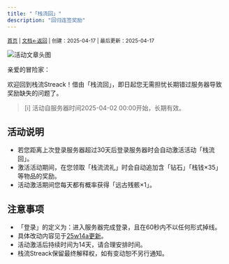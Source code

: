 ```yaml
---
title: "「栈流回」"
description: "回归连签奖励"
---
```

<small id="old_menu"><a href="/Streack/">首页</a> | <a href="/Streack/doc/">文档</a></small><small><a href="../">←返回</a> |
 创建：2025-04-17 | 最后更新：2025-04-17</small><br>

![](https://s21.ax1x.com/2025/04/21/pE5i9aV.png "活动文章头图")

亲爱的冒险家：

欢迎回到栈流Streack！借由「栈流回」，即日起您无需担忧长期错过服务器导致奖励缺失的问题了。

> [i] 活动自服务器时间2025-04-02 00:00开始，长期有效。

## 活动说明

* 若您距离上次登录服务器超过30天后登录服务器时会自动激活活动「栈流回」。
* 激活活动期间，在您领取「栈流流礼」时会自动追加含「钻石」「栈钱×35」等物品的奖励。
* 活动激活期间您每天都有概率获得「远古残骸×1」。

## 注意事项

* 「登录」的定义为：进入服务器完成登录，且在60秒内不以任何形式掉线。
* 具体改动内容见于[25w14a更新](../updata#25w14a)。
* 活动激活后持续时间为14天，请合理安排时间。
* 栈流Streack保留最终解释权，如有变动恕不另行通知。

<script src="https://rs.kdxiaoyi.top/res/scripts/js/sober@1.0.6.min.js"></script><script src="https://kdxiaoyi.top/Streack/page/js/pmd.js"></script><script src="https://rs.kdxiaoyi.top/res/scripts/js/pmd-reRender.min.js"></script>